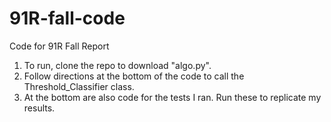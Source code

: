 # 91R-fall-code
Code for 91R Fall Report

1. To run, clone the repo to download "algo.py". 
2. Follow directions at the bottom of the code to call the Threshold_Classifier class. 
3. At the bottom are also code for the tests I ran. Run these to replicate my results.
